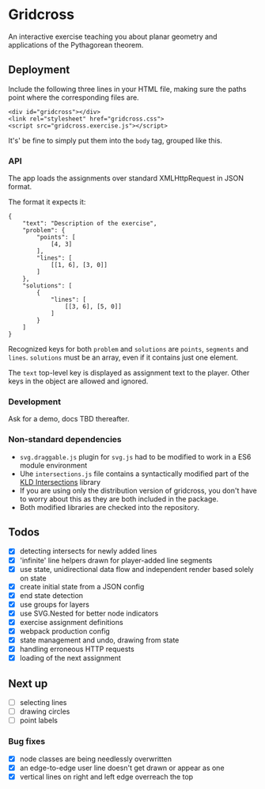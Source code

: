 # Gridcross

An interactive exercise teaching you about planar geometry and applications of the Pythagorean theorem.

## Deployment

Include the following three lines in your HTML file, making sure the paths point where the corresponding files are.

```
<div id="gridcross"></div>
<link rel="stylesheet" href="gridcross.css">
<script src="gridcross.exercise.js"></script>
```
It's' be fine to simply put them into the `body` tag, grouped like this.

### API

The app loads the assignments over standard XMLHttpRequest in JSON format.

The format it expects it:

```
{
    "text": "Description of the exercise",
    "problem": {
        "points": [
            [4, 3]
        ],
        "lines": [
            [[1, 6], [3, 0]]
        ]
    },
    "solutions": [
        {
            "lines": [
                [[3, 6], [5, 0]]
            ]
        }
    ]
}
```

Recognized keys for both `problem` and `solutions` are `points`, `segments` and `lines`. `solutions` must be an array, even if it contains just one element.

The `text` top-level key is displayed as assignment text to the player. Other keys in the object are allowed and ignored.

### Development

Ask for a demo, docs TBD thereafter.

### Non-standard dependencies

- `svg.draggable.js` plugin for `svg.js` had to be modified to work in a ES6 module environment
- Uhe `intersections.js` file contains a syntactically modified part of the [KLD Intersections](https://github.com/thelonious/kld-intersections) library 
- If you are using only the distribution version of gridcross, you don't have to worry about this as they are both included in the package.
- Both modified libraries are checked into the repository.

## Todos

- [x] detecting intersects for newly added lines 
- [x] 'infinite' line helpers drawn for player-added line segments
- [x] use state, unidirectional data flow and independent render based solely on state
- [x] create initial state from a JSON config 
- [x] end state detection
- [x] use groups for layers
- [x] use SVG.Nested for better node indicators
- [x] exercise assignment definitions
- [x] webpack production config
- [x] state management and undo, drawing from state
- [x] handling erroneous HTTP requests
- [x] loading of the next assignment

## Next up

- [ ] selecting lines
- [ ] drawing circles
- [ ] point labels

### Bug fixes

- [x] node classes are being needlessly overwritten
- [x] an edge-to-edge user line doesn't get drawn or appear as one
- [x] vertical lines on right and left edge overreach the top